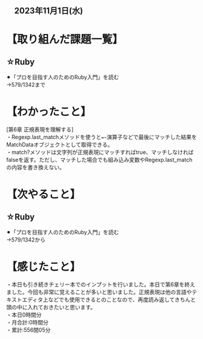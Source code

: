 ## 　2023年11月1日(水)
# 【取り組んだ課題一覧】
## ☆Ruby
⚫︎「プロを目指す人のためのRuby入門」を読む<br>
→579/1342まで<br>
# 【わかったこと】
[第6章 正規表現を理解する]<br>
・Regexp.last_matchメソッドを使うと`=~`演算子などで最後にマッチした結果をMatchDataオブジェクトとして取得できる。<br>
・match?メソッドは文字列が正規表現にマッチすればtrue、マッチしなければfalseを返す。ただし、マッチした場合でも組み込み変数やRegexp.last_matchの内容を書き換えない。<br>

# 【次やること】
## ☆Ruby
⚫︎「プロを目指す人のためのRuby入門」を読む<br>
→579/1342から<br>
# 【感じたこと】
・本日も引き続きチェリー本でのインプットを行いました。本日で第6章を終えました。今回も非常に覚えることが多いと思いました。正規表現は他の言語やテキストエディタ上などでも使用できるとのことなので、再度読み返してきちんと頭の中に入れておきたいと思います。<br>
・本日0時間分<br>
・月合計:0時間分<br>
・累計:556間05分<br>
